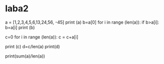 # laba2
a = [1,2,3,4,5,6,13,24,56, -45]
print (a)
b=a[0]
for i in range (len(a)):
    if b>a[i]:
        b=a[i]
print (b)

c=0
for i in range (len(a)):
   c = c+a[i]

print (c)
d=c/len(a)
print(d)

print(sum(a)/len(a))
